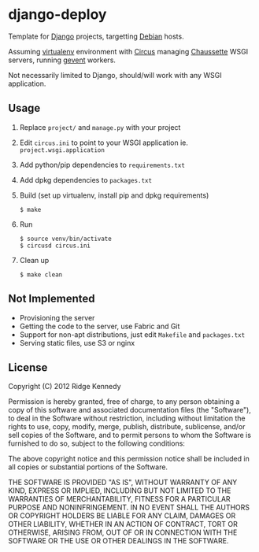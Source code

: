 django-deploy
=================

Template for [Django](http://www.djangoproject.com) projects,
targetting [Debian](http://debian.org) hosts.

Assuming [virtualenv](http://virtualenv.org) environment with
[Circus](http://circus.io) managing
[Chaussette](http://chaussette.readthedocs.org) WSGI servers, running 
[gevent](http://gevent.org/) workers.

Not necessarily limited to Django, should/will work with any WSGI application.


Usage
-----

1.  Replace `project/` and `manage.py` with your project

2.  Edit `circus.ini` to point to your WSGI application ie. `project.wsgi.application`

3.  Add python/pip dependencies to `requirements.txt`

4.  Add dpkg dependencies to `packages.txt`

5.  Build (set up virtualenv, install pip and dpkg requirements)
        
        $ make
 
6.  Run

        $ source venv/bin/activate
        $ circusd circus.ini
    
7.  Clean up

        $ make clean

Not Implemented
---------------

*   Provisioning the server
*   Getting the code to the server, use Fabric and Git
*   Support for non-apt distributions, just edit `Makefile` and `packages.txt`
*   Serving static files, use S3 or nginx

License
-------

Copyright (C) 2012 Ridge Kennedy

Permission is hereby granted, free of charge, to any person obtaining a copy of
this software and associated documentation files (the "Software"), to deal in
the Software without restriction, including without limitation the rights to
use, copy, modify, merge, publish, distribute, sublicense, and/or sell copies
of the Software, and to permit persons to whom the Software is furnished to do
so, subject to the following conditions:

The above copyright notice and this permission notice shall be included in all
copies or substantial portions of the Software.

THE SOFTWARE IS PROVIDED "AS IS", WITHOUT WARRANTY OF ANY KIND, EXPRESS OR
IMPLIED, INCLUDING BUT NOT LIMITED TO THE WARRANTIES OF MERCHANTABILITY,
FITNESS FOR A PARTICULAR PURPOSE AND NONINFRINGEMENT. IN NO EVENT SHALL THE
AUTHORS OR COPYRIGHT HOLDERS BE LIABLE FOR ANY CLAIM, DAMAGES OR OTHER
LIABILITY, WHETHER IN AN ACTION OF CONTRACT, TORT OR OTHERWISE, ARISING FROM,
OUT OF OR IN CONNECTION WITH THE SOFTWARE OR THE USE OR OTHER DEALINGS IN THE
SOFTWARE.
